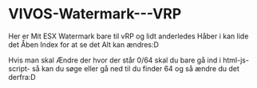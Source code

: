 # VIVOS-Watermark---VRP
Her er Mit ESX Watermark bare til vRP og lidt anderledes Håber i kan lide det Åben Index for at se det Alt kan ændres:D

Hvis man skal Ændre der hvor der står 0/64 skal du bare gå ind i html-js-script- så kan du søge eller gå ned til du finder 64 og så ændre du det derfra:D
